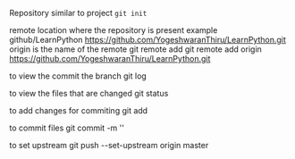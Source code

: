 Repository
    similar to project
    `git init`

remote
    location where the repository is present
    example github/LearnPython
    https://github.com/YogeshwaranThiru/LearnPython.git
    origin is the name of the remote
    git remote add <remote name> <remote url>
    git remote add origin https://github.com/YogeshwaranThiru/LearnPython.git

to view the commit the branch
git log 

to view the files that are changed
git status

to add changes for commiting
git add <file name>

to commit files
git commit -m '<commit messsage>'

to set upstream
git push --set-upstream origin master
